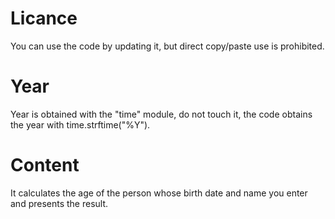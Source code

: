 # Licance
You can use the code by updating it, but direct copy/paste use is prohibited.
# Year
Year is obtained with the "time" module, do not touch it, the code obtains the year with time.strftime("%Y").
# Content
It calculates the age of the person whose birth date and name you enter and presents the result.

